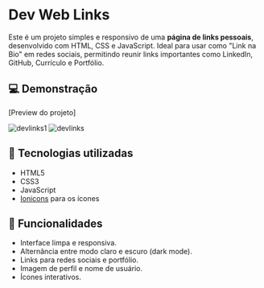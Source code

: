 # Dev Web Links

Este é um projeto simples e responsivo de uma **página de links pessoais**, desenvolvido com HTML, CSS e JavaScript. Ideal para usar como "Link na Bio" em redes sociais, permitindo reunir links importantes como LinkedIn, GitHub, Currículo e Portfólio.

## 💻 Demonstração

[Preview do projeto]

![devlinks1](https://github.com/user-attachments/assets/ad07957e-205e-45e5-9173-e2209f90e581)
![devlinks](https://github.com/user-attachments/assets/9d370949-ea2a-47d4-96e6-48944f2189a9)





## 🚀 Tecnologias utilizadas

- HTML5
- CSS3
- JavaScript
- [Ionicons](https://ionic.io/ionicons) para os ícones

## 🌙 Funcionalidades

- Interface limpa e responsiva.
- Alternância entre modo claro e escuro (dark mode).
- Links para redes sociais e portfólio.
- Imagem de perfil e nome de usuário.
- Ícones interativos.


